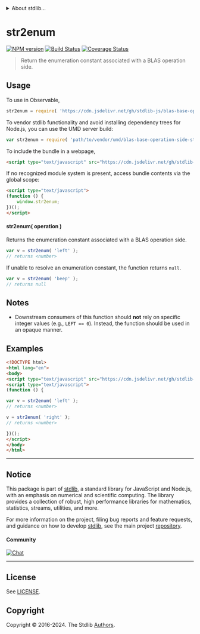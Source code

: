 <!--

@license Apache-2.0

Copyright (c) 2024 The Stdlib Authors.

Licensed under the Apache License, Version 2.0 (the "License");
you may not use this file except in compliance with the License.
You may obtain a copy of the License at

   http://www.apache.org/licenses/LICENSE-2.0

Unless required by applicable law or agreed to in writing, software
distributed under the License is distributed on an "AS IS" BASIS,
WITHOUT WARRANTIES OR CONDITIONS OF ANY KIND, either express or implied.
See the License for the specific language governing permissions and
limitations under the License.

-->


<details>
  <summary>
    About stdlib...
  </summary>
  <p>We believe in a future in which the web is a preferred environment for numerical computation. To help realize this future, we've built stdlib. stdlib is a standard library, with an emphasis on numerical and scientific computation, written in JavaScript (and C) for execution in browsers and in Node.js.</p>
  <p>The library is fully decomposable, being architected in such a way that you can swap out and mix and match APIs and functionality to cater to your exact preferences and use cases.</p>
  <p>When you use stdlib, you can be absolutely certain that you are using the most thorough, rigorous, well-written, studied, documented, tested, measured, and high-quality code out there.</p>
  <p>To join us in bringing numerical computing to the web, get started by checking us out on <a href="https://github.com/stdlib-js/stdlib">GitHub</a>, and please consider <a href="https://opencollective.com/stdlib">financially supporting stdlib</a>. We greatly appreciate your continued support!</p>
</details>

# str2enum

[![NPM version][npm-image]][npm-url] [![Build Status][test-image]][test-url] [![Coverage Status][coverage-image]][coverage-url] <!-- [![dependencies][dependencies-image]][dependencies-url] -->

> Return the enumeration constant associated with a BLAS operation side.

<!-- Section to include introductory text. Make sure to keep an empty line after the intro `section` element and another before the `/section` close. -->

<section class="intro">

</section>

<!-- /.intro -->

<!-- Package usage documentation. -->



<section class="usage">

## Usage

To use in Observable,

```javascript
str2enum = require( 'https://cdn.jsdelivr.net/gh/stdlib-js/blas-base-operation-side-str2enum@umd/browser.js' )
```

To vendor stdlib functionality and avoid installing dependency trees for Node.js, you can use the UMD server build:

```javascript
var str2enum = require( 'path/to/vendor/umd/blas-base-operation-side-str2enum/index.js' )
```

To include the bundle in a webpage,

```html
<script type="text/javascript" src="https://cdn.jsdelivr.net/gh/stdlib-js/blas-base-operation-side-str2enum@umd/browser.js"></script>
```

If no recognized module system is present, access bundle contents via the global scope:

```html
<script type="text/javascript">
(function () {
    window.str2enum;
})();
</script>
```

#### str2enum( operation )

Returns the enumeration constant associated with a BLAS operation side.

```javascript
var v = str2enum( 'left' );
// returns <number>
```

If unable to resolve an enumeration constant, the function returns `null`.

```javascript
var v = str2enum( 'beep' );
// returns null
```

</section>

<!-- /.usage -->

<!-- Package usage notes. Make sure to keep an empty line after the `section` element and another before the `/section` close. -->

<section class="notes">

## Notes

-   Downstream consumers of this function should **not** rely on specific integer values (e.g., `LEFT == 0`). Instead, the function should be used in an opaque manner.

</section>

<!-- /.notes -->

<!-- Package usage examples. -->

<section class="examples">

## Examples

<!-- eslint no-undef: "error" -->

```html
<!DOCTYPE html>
<html lang="en">
<body>
<script type="text/javascript" src="https://cdn.jsdelivr.net/gh/stdlib-js/blas-base-operation-side-str2enum@umd/browser.js"></script>
<script type="text/javascript">
(function () {

var v = str2enum( 'left' );
// returns <number>

v = str2enum( 'right' );
// returns <number>

})();
</script>
</body>
</html>
```

</section>

<!-- /.examples -->

<!-- Section to include cited references. If references are included, add a horizontal rule *before* the section. Make sure to keep an empty line after the `section` element and another before the `/section` close. -->

<section class="references">

</section>

<!-- /.references -->

<!-- Section for related `stdlib` packages. Do not manually edit this section, as it is automatically populated. -->

<section class="related">

</section>

<!-- /.related -->

<!-- Section for all links. Make sure to keep an empty line after the `section` element and another before the `/section` close. -->


<section class="main-repo" >

* * *

## Notice

This package is part of [stdlib][stdlib], a standard library for JavaScript and Node.js, with an emphasis on numerical and scientific computing. The library provides a collection of robust, high performance libraries for mathematics, statistics, streams, utilities, and more.

For more information on the project, filing bug reports and feature requests, and guidance on how to develop [stdlib][stdlib], see the main project [repository][stdlib].

#### Community

[![Chat][chat-image]][chat-url]

---

## License

See [LICENSE][stdlib-license].


## Copyright

Copyright &copy; 2016-2024. The Stdlib [Authors][stdlib-authors].

</section>

<!-- /.stdlib -->

<!-- Section for all links. Make sure to keep an empty line after the `section` element and another before the `/section` close. -->

<section class="links">

[npm-image]: http://img.shields.io/npm/v/@stdlib/blas-base-operation-side-str2enum.svg
[npm-url]: https://npmjs.org/package/@stdlib/blas-base-operation-side-str2enum

[test-image]: https://github.com/stdlib-js/blas-base-operation-side-str2enum/actions/workflows/test.yml/badge.svg?branch=main
[test-url]: https://github.com/stdlib-js/blas-base-operation-side-str2enum/actions/workflows/test.yml?query=branch:main

[coverage-image]: https://img.shields.io/codecov/c/github/stdlib-js/blas-base-operation-side-str2enum/main.svg
[coverage-url]: https://codecov.io/github/stdlib-js/blas-base-operation-side-str2enum?branch=main

<!--

[dependencies-image]: https://img.shields.io/david/stdlib-js/blas-base-operation-side-str2enum.svg
[dependencies-url]: https://david-dm.org/stdlib-js/blas-base-operation-side-str2enum/main

-->

[chat-image]: https://img.shields.io/gitter/room/stdlib-js/stdlib.svg
[chat-url]: https://app.gitter.im/#/room/#stdlib-js_stdlib:gitter.im

[stdlib]: https://github.com/stdlib-js/stdlib

[stdlib-authors]: https://github.com/stdlib-js/stdlib/graphs/contributors

[umd]: https://github.com/umdjs/umd
[es-module]: https://developer.mozilla.org/en-US/docs/Web/JavaScript/Guide/Modules

[deno-url]: https://github.com/stdlib-js/blas-base-operation-side-str2enum/tree/deno
[deno-readme]: https://github.com/stdlib-js/blas-base-operation-side-str2enum/blob/deno/README.md
[umd-url]: https://github.com/stdlib-js/blas-base-operation-side-str2enum/tree/umd
[umd-readme]: https://github.com/stdlib-js/blas-base-operation-side-str2enum/blob/umd/README.md
[esm-url]: https://github.com/stdlib-js/blas-base-operation-side-str2enum/tree/esm
[esm-readme]: https://github.com/stdlib-js/blas-base-operation-side-str2enum/blob/esm/README.md
[branches-url]: https://github.com/stdlib-js/blas-base-operation-side-str2enum/blob/main/branches.md

[stdlib-license]: https://raw.githubusercontent.com/stdlib-js/blas-base-operation-side-str2enum/main/LICENSE

</section>

<!-- /.links -->
